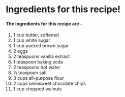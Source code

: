 # Ingredients for this recipe!
#### The Ingredients for this recipe are - 

1. 1 cup butter, softened
1. 1 cup white sugar
1. 1 cup packed brown sugar
1. 2 eggs
1. 2 teaspoons vanilla extract
1. 1 teaspoon baking soda
1. 2 teaspoons hot water
1. ½ teaspoon salt
1. 3 cups all-purpose flour
1. 2 cups semisweet chocolate chips
1. 1 cup chopped walnuts
